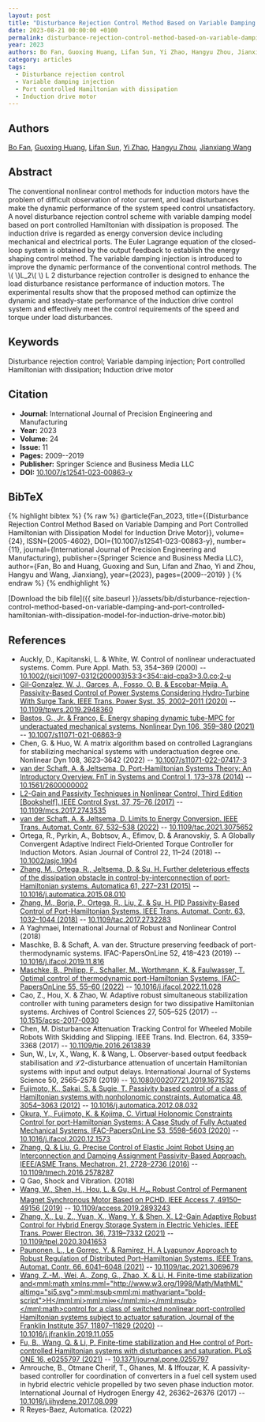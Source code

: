```yaml
---
layout: post
title: "Disturbance Rejection Control Method Based on Variable Damping and Port Controlled Hamiltonian with Dissipation Model for Induction Drive Motor"
date: 2023-08-21 00:00:00 +0100
permalink: disturbance-rejection-control-method-based-on-variable-damping-and-port-controlled-hamiltonian-with-dissipation-model-for-induction-drive-motor
year: 2023
authors: Bo Fan, Guoxing Huang, Lifan Sun, Yi Zhao, Hangyu Zhou, Jianxiang Wang
category: articles
tags:
  - Disturbance rejection control
  - Variable damping injection
  - Port controlled Hamiltonian with dissipation
  - Induction drive motor
---
```

 
## Authors
[Bo Fan](authors/bo-fan), [Guoxing Huang](authors/guoxing-huang), [Lifan Sun](authors/lifan-sun), [Yi Zhao](authors/yi-zhao), [Hangyu Zhou](authors/hangyu-zhou), [Jianxiang Wang](authors/jianxiang-wang)
 
## Abstract
The conventional nonlinear control methods for induction motors have the problem of difficult observation of rotor current, and load disturbances make the dynamic performance of the system speed control unsatisfactory. A novel disturbance rejection control scheme with variable damping model based on port controlled Hamiltonian with dissipation is proposed. The induction drive is regarded as energy conversion device including mechanical and electrical ports. The Euler Lagrange equation of the closed-loop system is obtained by the output feedback to establish the energy shaping control method. The variable damping injection is introduced to improve the dynamic performance of the conventional control methods. The \\(  \\)L_2\\(  \\) L 2 disturbance rejection controller is designed to enhance the load disturbance resistance performance of induction motors. The experimental results show that the proposed method can optimize the dynamic and steady-state performance of the induction drive control system and effectively meet the control requirements of the speed and torque under load disturbances.
 
## Keywords
Disturbance rejection control; Variable damping injection; Port controlled Hamiltonian with dissipation; Induction drive motor
 
## Citation
- **Journal:** International Journal of Precision Engineering and Manufacturing
- **Year:** 2023
- **Volume:** 24
- **Issue:** 11
- **Pages:** 2009--2019
- **Publisher:** Springer Science and Business Media LLC
- **DOI:** [10.1007/s12541-023-00863-y](https://doi.org/10.1007/s12541-023-00863-y)
 
## BibTeX
{% highlight bibtex %}
{% raw %}
@article{Fan_2023,
  title={{Disturbance Rejection Control Method Based on Variable Damping and Port Controlled Hamiltonian with Dissipation Model for Induction Drive Motor}},
  volume={24},
  ISSN={2005-4602},
  DOI={10.1007/s12541-023-00863-y},
  number={11},
  journal={International Journal of Precision Engineering and Manufacturing},
  publisher={Springer Science and Business Media LLC},
  author={Fan, Bo and Huang, Guoxing and Sun, Lifan and Zhao, Yi and Zhou, Hangyu and Wang, Jianxiang},
  year={2023},
  pages={2009--2019}
}
{% endraw %}
{% endhighlight %}
 
[Download the bib file]({{ site.baseurl }}/assets/bib/disturbance-rejection-control-method-based-on-variable-damping-and-port-controlled-hamiltonian-with-dissipation-model-for-induction-drive-motor.bib)
 
## References
- Auckly, D., Kapitanski, L. & White, W. Control of nonlinear underactuated systems. Comm. Pure Appl. Math. 53, 354–369 (2000) -- [10.1002/(sici)1097-0312(200003)53:3<354::aid-cpa3>3.0.co;2-u](https://doi.org/10.1002/(sici)1097-0312(200003)53:3<354::aid-cpa3>3.0.co;2-u)
- [Gil-Gonzalez, W. J., Garces, A., Fosso, O. B. & Escobar-Mejia, A. Passivity-Based Control of Power Systems Considering Hydro-Turbine With Surge Tank. IEEE Trans. Power Syst. 35, 2002–2011 (2020)](passivity-based-control-of-power-systems-considering-hydro-turbine-with-surge-tank) -- [10.1109/tpwrs.2019.2948360](https://doi.org/10.1109/tpwrs.2019.2948360)
- [Bastos, G., Jr. & Franco, E. Energy shaping dynamic tube-MPC for underactuated mechanical systems. Nonlinear Dyn 106, 359–380 (2021)](energy-shaping-dynamic-tube-mpc-for-underactuated-mechanical-systems) -- [10.1007/s11071-021-06863-9](https://doi.org/10.1007/s11071-021-06863-9)
- Chen, G. & Huo, W. A matrix algorithm based on controlled Lagrangians for stabilizing mechanical systems with underactuation degree one. Nonlinear Dyn 108, 3623–3642 (2022) -- [10.1007/s11071-022-07417-3](https://doi.org/10.1007/s11071-022-07417-3)
- [van der Schaft, A. & Jeltsema, D. Port-Hamiltonian Systems Theory: An Introductory Overview. FnT in Systems and Control 1, 173–378 (2014)](port-hamiltonian-systems-theory-an-introductory-overview) -- [10.1561/2600000002](https://doi.org/10.1561/2600000002)
- [L2-Gain and Passivity Techniques in Nonlinear Control, Third Edition [Bookshelf]. IEEE Control Syst. 37, 75–76 (2017)](l2-gain-and-passivity-techniques-in-nonlinear-control-third-edition-bookshelf) -- [10.1109/mcs.2017.2743535](https://doi.org/10.1109/mcs.2017.2743535)
- [van der Schaft, A. & Jeltsema, D. Limits to Energy Conversion. IEEE Trans. Automat. Contr. 67, 532–538 (2022)](limits-to-energy-conversion) -- [10.1109/tac.2021.3075652](https://doi.org/10.1109/tac.2021.3075652)
- Ortega, R., Pyrkin, A., Bobtsov, A., Efimov, D. & Aranovskiy, S. A Globally Convergent Adaptive Indirect Field‐Oriented Torque Controller for Induction Motors. Asian Journal of Control 22, 11–24 (2018) -- [10.1002/asjc.1904](https://doi.org/10.1002/asjc.1904)
- [Zhang, M., Ortega, R., Jeltsema, D. & Su, H. Further deleterious effects of the dissipation obstacle in control-by-interconnection of port-Hamiltonian systems. Automatica 61, 227–231 (2015)](further-deleterious-effects-of-the-dissipation-obstacle-in-control-by-interconnection-of-port-hamiltonian-systems) -- [10.1016/j.automatica.2015.08.010](https://doi.org/10.1016/j.automatica.2015.08.010)
- [Zhang, M., Borja, P., Ortega, R., Liu, Z. & Su, H. PID Passivity-Based Control of Port-Hamiltonian Systems. IEEE Trans. Automat. Contr. 63, 1032–1044 (2018)](pid-passivity-based-control-of-port-hamiltonian-systems) -- [10.1109/tac.2017.2732283](https://doi.org/10.1109/tac.2017.2732283)
- A Yaghmaei, International Journal of Robust and Nonlinear Control (2018)
- Maschke, B. & Schaft, A. van der. Structure preserving feedback of port-thermodynamic systems. IFAC-PapersOnLine 52, 418–423 (2019) -- [10.1016/j.ifacol.2019.11.816](https://doi.org/10.1016/j.ifacol.2019.11.816)
- [Maschke, B., Philipp, F., Schaller, M., Worthmann, K. & Faulwasser, T. Optimal control of thermodynamic port-Hamiltonian Systems. IFAC-PapersOnLine 55, 55–60 (2022)](optimal-control-of-thermodynamic-port-hamiltonian-systems) -- [10.1016/j.ifacol.2022.11.028](https://doi.org/10.1016/j.ifacol.2022.11.028)
- Cao, Z., Hou, X. & Zhao, W. Adaptive robust simultaneous stabilization controller with tuning parameters design for two dissipative Hamiltonian systems. Archives of Control Sciences 27, 505–525 (2017) -- [10.1515/acsc-2017-0030](https://doi.org/10.1515/acsc-2017-0030)
- Chen, M. Disturbance Attenuation Tracking Control for Wheeled Mobile Robots With Skidding and Slipping. IEEE Trans. Ind. Electron. 64, 3359–3368 (2017) -- [10.1109/tie.2016.2613839](https://doi.org/10.1109/tie.2016.2613839)
- Sun, W., Lv, X., Wang, K. & Wang, L. Observer-based output feedback stabilisation and ℒ2-disturbance attenuation of uncertain Hamiltonian systems with input and output delays. International Journal of Systems Science 50, 2565–2578 (2019) -- [10.1080/00207721.2019.1671532](https://doi.org/10.1080/00207721.2019.1671532)
- [Fujimoto, K., Sakai, S. & Sugie, T. Passivity based control of a class of Hamiltonian systems with nonholonomic constraints. Automatica 48, 3054–3063 (2012)](passivity-based-control-of-a-class-of-hamiltonian-systems-with-nonholonomic-constraints) -- [10.1016/j.automatica.2012.08.032](https://doi.org/10.1016/j.automatica.2012.08.032)
- [Okura, Y., Fujimoto, K. & Kojima, C. Virtual Holonomic Constraints Control for port-Hamiltonian Systems: A Case Study of Fully Actuated Mechanical Systems. IFAC-PapersOnLine 53, 5598–5603 (2020)](virtual-holonomic-constraints-control-for-port-hamiltonian-systems-a-case-study-of-fully-actuated-mechanical-systems) -- [10.1016/j.ifacol.2020.12.1573](https://doi.org/10.1016/j.ifacol.2020.12.1573)
- [Zhang, Q. & Liu, G. Precise Control of Elastic Joint Robot Using an Interconnection and Damping Assignment Passivity-Based Approach. IEEE/ASME Trans. Mechatron. 21, 2728–2736 (2016)](precise-control-of-elastic-joint-robot-using-an-interconnection-and-damping-assignment-passivity-based-approach) -- [10.1109/tmech.2016.2578287](https://doi.org/10.1109/tmech.2016.2578287)
- Q Gao, Shock and Vibration. (2018)
- [Wang, W., Shen, H., Hou, L. & Gu, H. ${H_\infty}$  Robust Control of Permanent Magnet Synchronous Motor Based on PCHD. IEEE Access 7, 49150–49156 (2019)](h-infty-robust-control-of-permanent-magnet-synchronous-motor-based-on-pchd) -- [10.1109/access.2019.2893243](https://doi.org/10.1109/access.2019.2893243)
- [Zhang, X., Lu, Z., Yuan, X., Wang, Y. & Shen, X. L2-Gain Adaptive Robust Control for Hybrid Energy Storage System in Electric Vehicles. IEEE Trans. Power Electron. 36, 7319–7332 (2021)](l2-gain-adaptive-robust-control-for-hybrid-energy-storage-system-in-electric-vehicles) -- [10.1109/tpel.2020.3041653](https://doi.org/10.1109/tpel.2020.3041653)
- [Paunonen, L., Le Gorrec, Y. & Ramírez, H. A Lyapunov Approach to Robust Regulation of Distributed Port–Hamiltonian Systems. IEEE Trans. Automat. Contr. 66, 6041–6048 (2021)](a-lyapunov-approach-to-robust-regulation-of-distributed-port-hamiltonian-systems) -- [10.1109/tac.2021.3069679](https://doi.org/10.1109/tac.2021.3069679)
- [Wang, Z.-M., Wei, A., Zong, G., Zhao, X. & Li, H. Finite-time stabilization and<mml:math xmlns:mml="http://www.w3.org/1998/Math/MathML" altimg="si5.svg"><mml:msub><mml:mi mathvariant="bold-script">H</mml:mi><mml:mi>∞</mml:mi></mml:msub></mml:math>control for a class of switched nonlinear port-controlled Hamiltonian systems subject to actuator saturation. Journal of the Franklin Institute 357, 11807–11829 (2020)](finite-time-stabilization-andh-control-for-a-class-of-switched-nonlinear-port-controlled-hamiltonian-systems-subject-to-actuator-saturation) -- [10.1016/j.jfranklin.2019.11.055](https://doi.org/10.1016/j.jfranklin.2019.11.055)
- [Fu, B., Wang, Q. & Li, P. Finite-time stabilization and H∞ control of Port-controlled Hamiltonian systems with disturbances and saturation. PLoS ONE 16, e0255797 (2021)](finite-time-stabilization-and-h-control-of-port-controlled-hamiltonian-systems-with-disturbances-and-saturation) -- [10.1371/journal.pone.0255797](https://doi.org/10.1371/journal.pone.0255797)
- Amrouche, B., Otmane Cherif, T., Ghanes, M. & Iffouzar, K. A passivity-based controller for coordination of converters in a fuel cell system used in hybrid electric vehicle propelled by two seven phase induction motor. International Journal of Hydrogen Energy 42, 26362–26376 (2017) -- [10.1016/j.ijhydene.2017.08.099](https://doi.org/10.1016/j.ijhydene.2017.08.099)
- R Reyes-Baez, Automatica. (2022)

